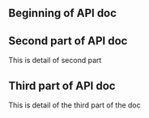 ## Beginning of API doc

## Second part of API doc
This is detail of second part

## Third part of API doc
This is detail of the third part of the doc